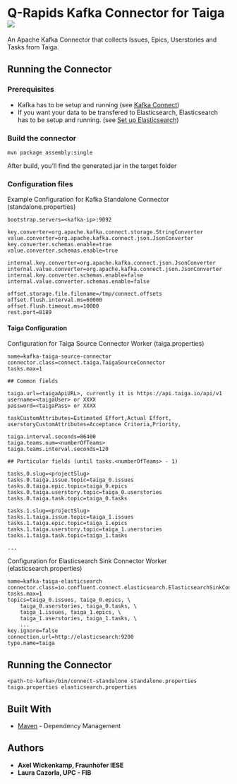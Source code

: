 # Q-Rapids Kafka Connector for Taiga ![](https://img.shields.io/badge/License-Apache2.0-blue.svg)

An Apache Kafka Connector that collects Issues, Epics, Userstories and Tasks from Taiga.

## Running the Connector

### Prerequisites

* Kafka has to be setup and running (see [Kafka Connect](https://docs.confluent.io/current/connect/index.html))
* If you want your data to be transfered to Elasticsearch, Elasticsearch has to be setup and running. (see [Set up Elasticsearch](https://www.elastic.co/guide/en/elasticsearch/reference/current/setup.html))

### Build the connector

```
mvn package assembly:single
```
After build, you'll find the generated jar in the target folder

### Configuration files

Example Configuration for Kafka Standalone Connector (standalone.properties)

```properties
bootstrap.servers=<kafka-ip>:9092

key.converter=org.apache.kafka.connect.storage.StringConverter
value.converter=org.apache.kafka.connect.json.JsonConverter
key.converter.schemas.enable=true
value.converter.schemas.enable=true

internal.key.converter=org.apache.kafka.connect.json.JsonConverter
internal.value.converter=org.apache.kafka.connect.json.JsonConverter
internal.key.converter.schemas.enable=false
internal.value.converter.schemas.enable=false

offset.storage.file.filename=/tmp/connect.offsets
offset.flush.interval.ms=60000
offset.flush.timeout.ms=10000
rest.port=8189
```

#### Taiga Configuration

Configuration for Taiga Source Connector Worker (taiga.properties)

```properties
name=kafka-taiga-source-connector
connector.class=connect.taiga.TaigaSourceConnector
tasks.max=1

## Common fields

taiga.url=<taigaApiURL>, currently it is https://api.taiga.io/api/v1
username=<taigaUser> or XXXX
password=<taigaPass> or XXXX

taskCustomAttributes=Estimated Effort,Actual Effort,
userstoryCustomAttributes=Acceptance Criteria,Priority,

taiga.interval.seconds=86400
taiga.teams.num=<numberOfTeams>
taiga.teams.interval.seconds=120

## Particular fields (until tasks.<numberOfTeams> - 1)

tasks.0.slug=<projectSlug>
tasks.0.taiga.issue.topic=taiga_0.issues
tasks.0.taiga.epic.topic=taiga_0.epics
tasks.0.taiga.userstory.topic=taiga_0.userstories
tasks.0.taiga.task.topic=taiga_0.tasks

tasks.1.slug=<projectSlug>
tasks.1.taiga.issue.topic=taiga_1.issues
tasks.1.taiga.epic.topic=taiga_1.epics
tasks.1.taiga.userstory.topic=taiga_1.userstories
tasks.1.taiga.task.topic=taiga_1.tasks

...
```

Configuration for Elasticsearch Sink Connector Worker (elasticsearch.properties)

```properties
name=kafka-taiga-elasticsearch
connector.class=io.confluent.connect.elasticsearch.ElasticsearchSinkConnector
tasks.max=1
topics=taiga_0.issues, taiga_0.epics, \
    taiga_0.userstories, taiga_0.tasks, \
    taiga_1.issues, taiga_1.epics, \
    taiga_1.userstories, taiga_1.tasks, \
    ...
key.ignore=false
connection.url=http://elasticsearch:9200
type.name=taiga
```

## Running the Connector

```
<path-to-kafka>/bin/connect-standalone standalone.properties taiga.properties elasticsearch.properties
```

## Built With

* [Maven](https://maven.apache.org/) - Dependency Management


## Authors

* **Axel Wickenkamp, Fraunhofer IESE**
* **Laura Cazorla, UPC - FIB**

